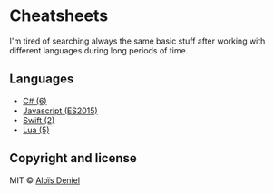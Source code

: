 # Cheatsheets

I'm tired of searching always the same basic stuff after working with different languages during long periods of time.

## Languages

* [C# (6)](csharp-6.md)
* [Javascript (ES2015)](js-es2015.md)
* [Swift (2)](swift-2.md)
* [Lua (5)](lua-5.md)

## Copyright and license

MIT © [Aloïs Deniel](http://aloisdeniel.github.io)
